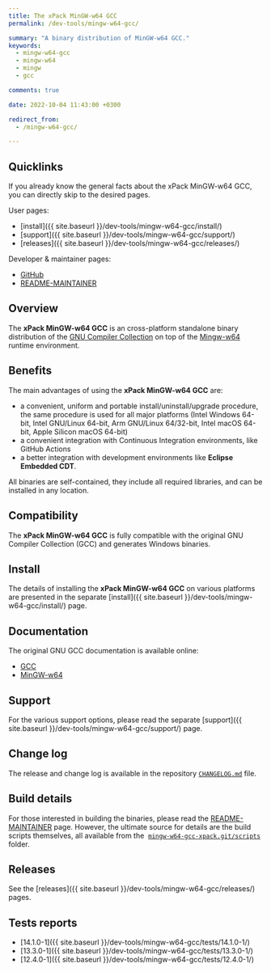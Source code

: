 ```yaml
---
title: The xPack MinGW-w64 GCC
permalink: /dev-tools/mingw-w64-gcc/

summary: "A binary distribution of MinGW-w64 GCC."
keywords:
  - mingw-w64-gcc
  - mingw-w64
  - mingw
  - gcc

comments: true

date: 2022-10-04 11:43:00 +0300

redirect_from:
  - /mingw-w64-gcc/

---
```


## Quicklinks

If you already know the general facts about the xPack MinGW-w64 GCC, you can
directly skip to the desired pages.

User pages:

- [install]({{ site.baseurl }}/dev-tools/mingw-w64-gcc/install/)
- [support]({{ site.baseurl }}/dev-tools/mingw-w64-gcc/support/)
- [releases]({{ site.baseurl }}/dev-tools/mingw-w64-gcc/releases/)

Developer & maintainer pages:

- [GitHub](https://github.com/xpack-dev-tools/mingw-w64-gcc-xpack/)
- [README-MAINTAINER](https://github.com/xpack-dev-tools/mingw-w64-gcc-xpack/blob/xpack/README-MAINTAINER.md)

## Overview

The **xPack MinGW-w64 GCC**
is an cross-platform standalone binary distribution of the
[GNU Compiler Collection](https://gcc.gnu.org) on top of the
[Mingw-w64](https://www.mingw-w64.org) runtime environment.

## Benefits

The main advantages of using the **xPack MinGW-w64 GCC** are:

- a convenient, uniform and portable install/uninstall/upgrade procedure,
  the same procedure is used for all major
  platforms (Intel Windows 64-bit, Intel GNU/Linux 64-bit, Arm GNU/Linux
  64/32-bit, Intel macOS 64-bit, Apple Silicon macOS 64-bit)
- a convenient integration with Continuous Integration environments,
  like GitHub Actions
- a better integration with development environments
  like **Eclipse Embedded CDT**.

All binaries are self-contained, they include all required libraries,
and can be installed in any location.

## Compatibility

The **xPack MinGW-w64 GCC** is fully compatible with the
original GNU Compiler Collection (GCC) and generates Windows binaries.

## Install

The details of installing the **xPack MinGW-w64 GCC** on various
platforms are presented in the separate
[install]({{ site.baseurl }}/dev-tools/mingw-w64-gcc/install/) page.

## Documentation

The original GNU GCC documentation is available online:

- [GCC](https://gcc.gnu.org/onlinedocs/)
- [MinGW-w64](https://www.mingw-w64.org/docs/overview/)

## Support

For the various support options, please read the separate
[support]({{ site.baseurl }}/dev-tools/mingw-w64-gcc/support/) page.

## Change log

The release and change log is available in the repository
[`CHANGELOG.md`](https://github.com/xpack-dev-tools/mingw-w64-gcc-xpack/blob/xpack/CHANGELOG.md) file.

## Build details

For those interested in building the binaries, please read the
[README-MAINTAINER](https://github.com/xpack-dev-tools/mingw-w64-gcc-xpack/blob/xpack/README-MAINTAINER.md)
page.
However, the ultimate source for details are the build scripts themselves,
all available from the 
[`mingw-w64-gcc-xpack.git/scripts`](https://github.com/xpack-dev-tools/mingw-w64-gcc-xpack/tree/xpack/scripts/)
folder.

## Releases

See the [releases]({{ site.baseurl }}/dev-tools/mingw-w64-gcc/releases/) pages.

## Tests reports

- [14.1.0-1]({{ site.baseurl }}/dev-tools/mingw-w64-gcc/tests/14.1.0-1/)
- [13.3.0-1]({{ site.baseurl }}/dev-tools/mingw-w64-gcc/tests/13.3.0-1/)
- [12.4.0-1]({{ site.baseurl }}/dev-tools/mingw-w64-gcc/tests/12.4.0-1/)
